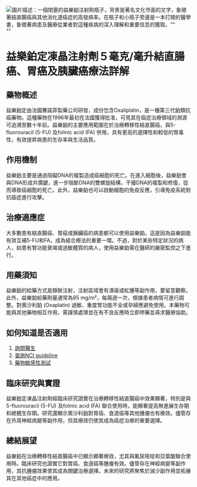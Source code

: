 ![圖片描述：一個閉塞的益樂鉑注射劑瓶子，背景是著名文化市面的文字，象徵著結直腸癌與其他消化道癌症的高發病率。在瓶子和小瓶子旁邊是一本打開的醫學書，象徵著病患及醫療從業者對這種疾病的深入理解和重要信息的獲取。""](https://i.imgur.com/0thRR7y.jpeg)
""
# 益樂鉑定凍晶注射劑５毫克/毫升結直腸癌、胃癌及胰臟癌療法詳解

## 藥物概述 

益樂鉑定由法國賽諾菲製藥公司研發，成份包含Oxaliplatin，是一種第三代鉑類抗癌藥物。這種藥物在1996年最初在法國獲得批准，可見其在癌症治療領域的淵源可追溯至數十年前。益樂鉑的主要應用範圍在於治療轉移性結直腸癌，與5-fluorouracil (5-FU) 及folinic acid (FA) 併用，具有更高的選擇性和較低的腎毒性，有效提昇病患的生存率與生活品質。

## 作用機制 

益樂鉑主要是通過阻礙DNA的複製造成癌細胞的死亡。在進入細胞後，益樂鉑會與DNA形成共價鍵，進一步阻斷DNA的雙螺旋結構，干擾DNA的複製和修復，從而導致癌細胞的死亡。此外，益樂鉑也可以啟動細胞的免疫反應，引導免疫系統對抗癌症進行攻擊。

## 治療適應症 

大多數患有結直腸癌、胃癌或胰臟癌的病患都可以使用益樂鉑。這是因為益樂鉑能有效互補5-FU和FA，成為組合療法的重要一環。不過，對於某些特定狀況的病人，如患有腎功能衰竭或過敏體質的病人，使用益樂鉑需在醫師的嚴密監控之下進行。

## 用藥須知 

益樂鉑的給藥方式是靜脈注射，注射區域會有潰瘍或紅腫等副作用，要留意觀察。此外，益樂鉑給藥劑量通常為85 mg/m²，每兩週一次，根據患者病情可進行調整。對奧沙利鉑 (Oxaplatin) 過敏、重度腎功能不全或孕婦應避免使用。本藥物可能與其他藥物相互作用，需謹慎處理並在有不良反應時立即停藥並尋求醫療協助。

## 如何知道是否適用

1. [詢問醫生](./text/1-1.html)
2. [查詢NCI guideline](./text/1-2.html)
3. [藥物敏感性測試](./text/1-3.html)

## 臨床研究與實證 

益樂鉑定凍晶注射劑經臨床研究證實在治療轉移性結直腸癌中效果顯著，特別是與5-fluorouracil (5-FU) 及folinic acid (FA) 聯合使用時，能顯著提高無進展生存期和總體生存期。研究還顯示奧沙利鉑對胃癌、食道癌等其他腫瘤也有療效。儘管存在外周神經病變等副作用，但其療效仍使其成為癌症治療的重要選擇。

## 總結展望 

益樂鉑在治療轉移性結直腸癌中已顯示顯著療效，尤其與氟尿嘧啶和亞葉酸聯合使用時。臨床研究也證實它對胃癌、食道癌等腫瘤有效。儘管存在神經病變等副作用，其抗腫瘤效果使其成為關鍵治療選擇。未來的研究將聚焦於減少副作用並拓展其在其他癌症中的應用。

